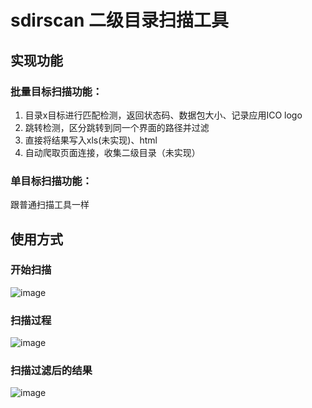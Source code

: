 # sdirscan 二级目录扫描工具
## 实现功能
### 批量目标扫描功能：
1. 目录x目标进行匹配检测，返回状态码、数据包大小、记录应用ICO logo
2. 跳转检测，区分跳转到同一个界面的路径并过滤
3. 直接将结果写入xls(未实现)、html
4. 自动爬取页面连接，收集二级目录（未实现）

### 单目标扫描功能：
跟普通扫描工具一样


## 使用方式
### 开始扫描
![image](https://user-images.githubusercontent.com/24539434/134306159-cb80a3f5-7375-417c-a64c-f1ea0c878522.png)
### 扫描过程
![image](https://user-images.githubusercontent.com/24539434/134306948-a34d78e0-155d-411c-8bc9-0ad28de25aa6.png)
### 扫描过滤后的结果
![image](https://user-images.githubusercontent.com/24539434/134306598-77d735e4-769b-43a7-85f3-13dfb314bf6e.png)

